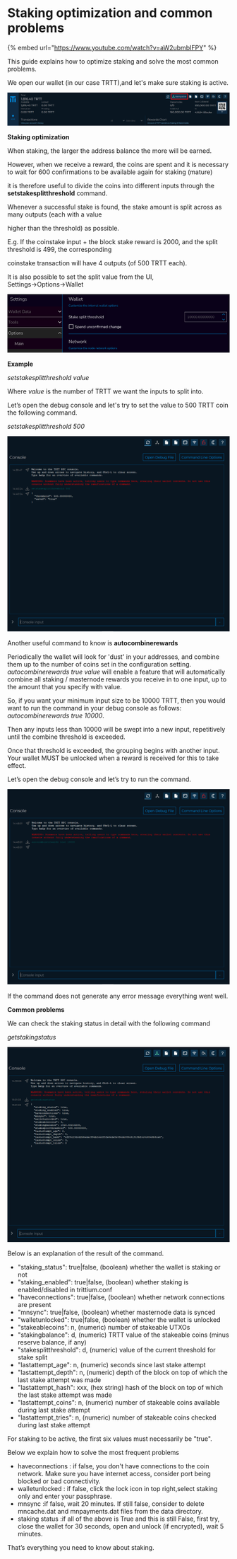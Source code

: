 # Staking optimization and common problems

{% embed url="https://www.youtube.com/watch?v=aW2ubmbIFPY" %}



This guide explains how to optimize staking and solve the most common problems.

We open our wallet (in our case TRTT),and let's make sure staking is active.

![](<../../.gitbook/assets/0 (10).png>)

**Staking optimization**

When staking, the larger the address balance the more will be earned.

However, when we receive a reward, the coins are spent and it is necessary to wait for 600 confirmations to be available again for staking (mature)

it is therefore useful to divide the coins into different inputs through the **setstakesplitthreshold** command.

Whenever a successful stake is found, the stake amount is split across as many outputs (each with a value

higher than the threshold) as possible.

E.g. If the coinstake input + the block stake reward is 2000, and the split threshold is 499, the corresponding

coinstake transaction will have 4 outputs (of 500 TRTT each).

It is also possible to set the split value from the UI, Settings→Options→Wallet

![](<../../.gitbook/assets/1 (7).png>)

**Example**

_setstakesplitthreshold value_

Where _value_ is the number of TRTT we want the inputs to split into.

Let’s open the debug console and let's try to set the value to 500 TRTT coin the following command.

_setstakesplitthreshold 500_

![](<../../.gitbook/assets/2 (5).png>)

Another useful command to know is **autocombinerewards**

Periodically the wallet will look for 'dust' in your addresses, and combine them up to the number of coins set in the configuration setting. _autocombinerewards true value_ will enable a feature that will automatically combine all staking / masternode rewards you receive in to one input, up to the amount that you specify with value.

So, if you want your minimum input size to be 10000 TRTT, then you would want to run the command in your debug console as follows: _autocombinerewards true 10000_.

Then any inputs less than 10000 will be swept into a new input, repetitively until the combine threshold is exceeded.

Once that threshold is exceeded, the grouping begins with another input. Your wallet MUST be unlocked when a reward is received for this to take effect.

Let’s open the debug console and let’s try to run the command.

![](../../.gitbook/assets/3.png)

If the command does not generate any error message everything went well.

**Common problems**

We can check the staking status in detail with the following command

_getstakingstatus_

![](<../../.gitbook/assets/4 (9).png>)

Below is an explanation of the result of the command.

* "staking\_status": true|false, (boolean) whether the wallet is staking or not
* "staking\_enabled": true|false, (boolean) whether staking is enabled/disabled in trittium.conf
* "haveconnections": true|false, (boolean) whether network connections are present
* "mnsync": true|false, (boolean) whether masternode data is synced
* "walletunlocked": true|false, (boolean) whether the wallet is unlocked
* "stakeablecoins": n, (numeric) number of stakeable UTXOs
* "stakingbalance": d, (numeric) TRTT value of the stakeable coins (minus reserve balance, if any)
* "stakesplitthreshold": d, (numeric) value of the current threshold for stake split
* "lastattempt\_age": n, (numeric) seconds since last stake attempt
* "lastattempt\_depth": n, (numeric) depth of the block on top of which the last stake attempt was made
* "lastattempt\_hash": xxx, (hex string) hash of the block on top of which the last stake attempt was made
* "lastattempt\_coins": n, (numeric) number of stakeable coins available during last stake attempt
* "lastattempt\_tries": n, (numeric) number of stakeable coins checked during last stake attempt

For staking to be active, the first six values must necessarily be "true".

Below we explain how to solve the most frequent problems

* haveconnections : if false, you don't have connections to the coin network. Make sure you have internet access, consider port being blocked or bad connectivity.
* walletunlocked : if false, click the lock icon in top right,select staking only and enter your passphrase.
* mnsync :if false, wait 20 minutes. If still false, consider to delete mncache.dat and mnpayments.dat files from the data directory.
* staking status :if all of the above is True and this is still False, first try, close the wallet for 30 seconds, open and unlock (if encrypted), wait 5 minutes.

That’s everything you need to know about staking.
